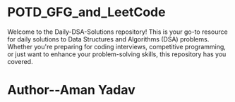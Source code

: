 # POTD_GFG_and_LeetCode
Welcome to the Daily-DSA-Solutions repository! This is your go-to resource for daily solutions to Data Structures and Algorithms (DSA) problems. Whether you're preparing for coding interviews, competitive programming, or just want to enhance your problem-solving skills, this repository has you covered.

<h1>Author--Aman Yadav </h1>
